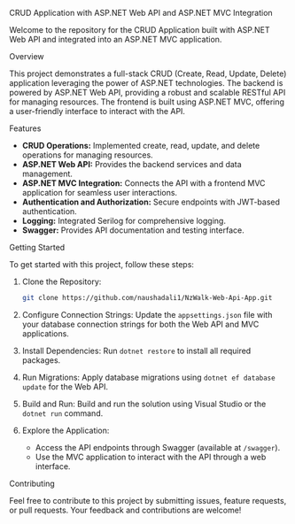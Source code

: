 CRUD Application with ASP.NET Web API and ASP.NET MVC Integration

Welcome to the repository for the CRUD Application built with ASP.NET Web API and integrated into an ASP.NET MVC application.

 Overview

This project demonstrates a full-stack CRUD (Create, Read, Update, Delete) application leveraging the power of ASP.NET technologies. The backend is powered by ASP.NET Web API, providing a robust and scalable RESTful API for managing resources. The frontend is built using ASP.NET MVC, offering a user-friendly interface to interact with the API.

 Features

- **CRUD Operations:** Implemented create, read, update, and delete operations for managing resources.
- **ASP.NET Web API:** Provides the backend services and data management.
- **ASP.NET MVC Integration:** Connects the API with a frontend MVC application for seamless user interactions.
- **Authentication and Authorization:** Secure endpoints with JWT-based authentication.
- **Logging:** Integrated Serilog for comprehensive logging.
- **Swagger:** Provides API documentation and testing interface.

 Getting Started

To get started with this project, follow these steps:

1. Clone the Repository:
   ```bash
   git clone https://github.com/naushadali1/NzWalk-Web-Api-App.git
   ```

2. Configure Connection Strings:
   Update the `appsettings.json` file with your database connection strings for both the Web API and MVC applications.

3. Install Dependencies:
   Run `dotnet restore` to install all required packages.

4. Run Migrations:
   Apply database migrations using `dotnet ef database update` for the Web API.

5. Build and Run:
   Build and run the solution using Visual Studio or the `dotnet run` command.

6. Explore the Application:
   - Access the API endpoints through Swagger (available at `/swagger`).
   - Use the MVC application to interact with the API through a web interface.

 Contributing

Feel free to contribute to this project by submitting issues, feature requests, or pull requests. Your feedback and contributions are welcome!
